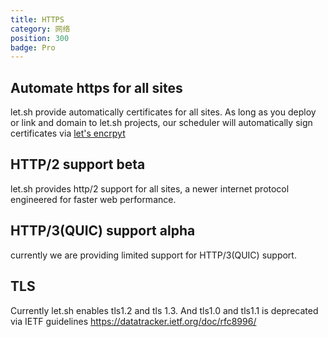 ```yaml
---
title: HTTPS
category: 网络
position: 300
badge: Pro
---
```


## Automate https for all sites

let.sh provide automatically certificates for all sites. As long as you deploy or link and domain to let.sh projects, our scheduler will automatically sign certificates via [let's encrpyt](https://letsencrypt.org/)

## HTTP/2 support <badge>beta</badge>

let.sh provides http/2 support for all sites, a newer internet protocol engineered for faster web performance.

## HTTP/3(QUIC) support <badge>alpha</badge>

currently we are providing limited support for HTTP/3(QUIC) support.

## TLS

Currently let.sh enables tls1.2 and tls 1.3. And tls1.0 and tls1.1 is deprecated via IETF guidelines <https://datatracker.ietf.org/doc/rfc8996/>
